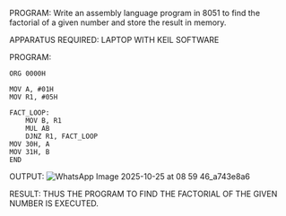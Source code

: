 PROGRAM:
Write an assembly language program in 8051 to find the factorial of a given  number and store the result in memory.

APPARATUS REQUIRED:
LAPTOP WITH KEIL SOFTWARE

PROGRAM:
```
ORG 0000H

MOV A, #01H    
MOV R1, #05H   

FACT_LOOP:
    MOV B, R1
    MUL AB      
    DJNZ R1, FACT_LOOP
MOV 30H, A      
MOV 31H, B
END
```
OUTPUT:
![WhatsApp Image 2025-10-25 at 08 59 46_a743e8a6](https://github.com/user-attachments/assets/ab69f471-1946-4eb4-9523-2f3cf9ac73f5)

RESULT:
THUS THE PROGRAM TO FIND THE FACTORIAL OF THE GIVEN NUMBER IS EXECUTED.
